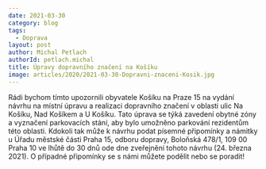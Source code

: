```yaml
---
date: 2021-03-30
category: blog
tags: 
  - Doprava
layout: post
author: Michal Petlach
authorId: petlach.michal
title: Úpravy dopravního značení na Košíku
image: articles/2020/2021-03-30-Dopravni-znaceni-Kosik.jpg
---
```



Rádi bychom tímto upozornili obyvatele Košíku na Praze 15 na vydání návrhu na místní úpravu a realizaci dopravního značení v oblasti ulic Na Košíku, Nad Košíkem a U Košíku. Tato úprava se týká zavedení obytné zóny a vyznačení parkovacích stání, aby bylo umožněno parkování rezidentům této oblasti.
Kdokoli tak může k návrhu podat písemné připomínky a námitky u Úřadu městské části Praha 15, odboru dopravy, Boloňská 478/1, 109 00 Praha 10 ve lhůtě do 30 dnů ode dne zveřejnění tohoto návrhu (24. března 2021). 
O případné připomínky se s námi můžete podělit nebo se poradit!
